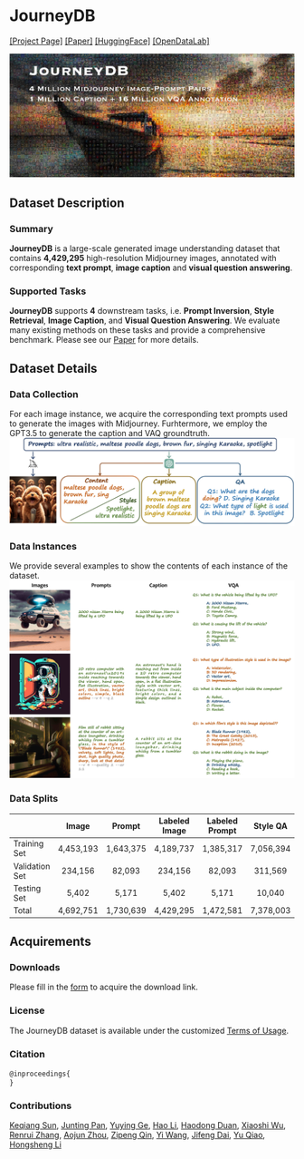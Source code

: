 # JourneyDB

[[Project Page]]() [[Paper]]() [[HuggingFace]]() [[OpenDataLab]]()

![image](./assets/jdb_teaser_small.jpg)

## Dataset Description

### Summary

**JourneyDB** is a large-scale generated image understanding dataset that contains **4,429,295** high-resolution Midjourney images, annotated with corresponding **text prompt**, **image caption** and **visual question answering**.

### Supported Tasks

**JourneyDB** supports **4** downstream tasks, i.e. **Prompt Inversion**, **Style Retrieval**, **Image Caption**, and **Visual Question Answering**. We evaluate many existing methods on these tasks and provide a comprehensive benchmark. Please see our [Paper]() for more details.

## Dataset Details

### Data Collection
For each image instance, we acquire the corresponding text prompts used to generate the images with Midjourney. Furhtermore, we employ the GPT3.5 to generate the caption and VAQ groundtruth.
![image](./assets/jdb_data_collection.jpg)

### Data Instances

We provide several examples to show the contents of each instance of the dataset. 
![image](./assets/jdb_samples_small.jpeg)

### Data Splits

|                |   Image   |   Prompt  | Labeled Image | Labeled Prompt |  Style QA | Content QA |
|----------------|:---------:|:---------:|:-------------:|:--------------:|:---------:|:----------:|
| Training Set   | 4,453,193 | 1,643,375 |   4,189,737   |    1,385,317   | 7,056,394 |  8,775,971 |
| Validation Set |  234,156  |   82,093  |    234,156    |     82,093     |  311,569  |   374,310  |
| Testing Set    |   5,402   |   5,171   |     5,402     |      5,171     |   10,040  |   11,369   |
| Total          | 4,692,751 | 1,730,639 |   4,429,295   |    1,472,581   | 7,378,003 |  9,161,650 |

## Acquirements

### Downloads

Please fill in the [form](https://docs.google.com/forms/d/e/1FAIpQLSeiciK0g0IA46_hFaitRhdpihhpjqt3helJNT68y-C8MfKhiQ/viewform?usp=sf_link) to acquire the download link.

### License

The JourneyDB dataset is available under the customized [Terms of Usage](./assets/Terms_of_Usage.md).

### Citation

```
@inproceedings{
}
```

### Contributions

[Keqiang Sun](https://keqiangsun.github.io), [Junting Pan](https://junting.github.io), [Yuying Ge](https://geyuying.github.io), [Hao Li](https://cpsxhao.github.io), [Haodong Duan](https://kennymckormick.github.io), [Xiaoshi Wu](https://github.com/tgxs002), [Renrui Zhang](https://github.com/ZrrSkywalker), [Aojun Zhou](https://scholar.google.com/citations?user=cC8lXi8AAAAJ&hl=en), [Zipeng Qin](https://www.linkedin.cn/incareer/in/zipeng-bruce-qin-846a65119), [Yi Wang](https://shepnerd.github.io), [Jifeng Dai](https://jifengdai.org), [Yu Qiao](http://mmlab.siat.ac.cn/yuqiao/), [Hongsheng Li](https://www.ee.cuhk.edu.hk/~hsli/)